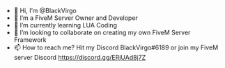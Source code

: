 - 👋 Hi, I’m @BlackVirgo
- 👀 I’m a FiveM Server Owner and Developer
- 🌱 I’m currently learning LUA Coding
- 💞️ I’m looking to collaborate on creating my own FiveM Server Framework
- 📫 How to reach me? Hit my Discord BlackVirgo#6189 or join my FiveM server Discord https://discord.gg/ERjUAd8j7Z

<!---
BlackVirgo/BlackVirgo is a ✨ special ✨ repository because its `README.md` (this file) appears on your GitHub profile.
You can click the Preview link to take a look at your changes.
--->
